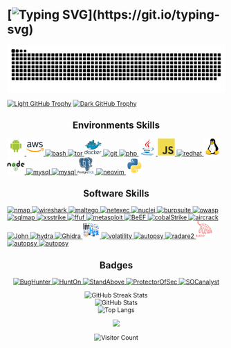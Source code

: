 

# [![Typing SVG](https://readme-typing-svg.demolab.com?font=Fira+Code&pause=1000&color=2CF73A&width=666&height=37&separator=%3C&lines=Feel+more;+Think+less%3CPain+is+inevitable;+suffering+optional%3CIf+truth+make+us+free;+ignorance+slaves%3CI+only+know+that+I+exist%3CMasters+of+the+truth+or+slaves+of+hypocrisy%3F%3CBeings+of+light+in+organic+startships%3CWake+up+Neo+.+.+.+.+.+.+.)](https://git.io/typing-svg)



![snake gif](https://github.com/imahian/imahian/blob/output/github-snake-dark.svg)


[![Light GitHub Trophy](https://github-profile-trophy.vercel.app/?username=imahian&theme=light#gh-light-mode-only)](https://github.com/imahian#gh-light-mode-only)
[![Dark GitHub Trophy](https://github-profile-trophy.vercel.app/?username=imahian&theme=matrix#gh-dark-mode-only)](https://github.com/imahian#gh-dark-mode-only)




<h2 style="text-align: center;">Environments Skills</h2>

<p align="left">
  <a href="https://developer.android.com" target="_blank" rel="noreferrer">
    <img src="https://raw.githubusercontent.com/devicons/devicon/master/icons/android/android-original-wordmark.svg" alt="android" width="40" height="40"/>
  </a>
  <a href="https://aws.amazon.com" target="_blank" rel="noreferrer">
    <img src="https://raw.githubusercontent.com/devicons/devicon/master/icons/amazonwebservices/amazonwebservices-original-wordmark.svg" alt="aws" width="40" height="40"/>
  </a>
  <a href="https://www.gnu.org/software/bash/" target="_blank" rel="noreferrer">
    <img src="https://www.vectorlogo.zone/logos/gnu_bash/gnu_bash-icon.svg" alt="bash" width="40" height="40"/>
  </a>
  
  <a href="https://www.torproject.org/download/" target="_blank" rel="noreferrer">
    <img src="https://www.logo.wine/a/logo/Tor_(anonymity_network)/Tor_(anonymity_network)-Logo.wine.svg" alt="tor" width="40" height="40"/>
  </a>
  <a href="https://www.docker.com/" target="_blank" rel="noreferrer">
    <img src="https://raw.githubusercontent.com/devicons/devicon/master/icons/docker/docker-original-wordmark.svg" alt="docker" width="40" height="40"/>
   </a>
  <a href="https://git-scm.com/" target="_blank" rel="noreferrer">
    <img src="https://www.vectorlogo.zone/logos/git-scm/git-scm-icon.svg" alt="git" width="40" height="40"/>
  </a>
  <a href="https://www.php.net/downloads.php" target="_blank" rel="noreferrer">
    <img src="https://www.logo.wine/a/logo/PHP/PHP-Logo.wine.svg" alt="php" width="40" height="40"/>
  </a>
   <a href="https://www.java.com" target="_blank" rel="noreferrer">
    <img src="https://raw.githubusercontent.com/devicons/devicon/master/icons/java/java-original.svg" alt="java" width="40" height="40"/>
  </a>
  <a href="https://developer.mozilla.org/en-US/docs/Web/JavaScript" target="_blank" rel="noreferrer">
    <img src="https://raw.githubusercontent.com/devicons/devicon/master/icons/javascript/javascript-original.svg" alt="javascript" width="40" height="40"/>
  </a>
  <a href="https://www.redhat.com/" target="_blank" rel="noreferrer">
    <img src="https://external-content.duckduckgo.com/ip3/www.redhat.com.ico" alt="redhat" width="40" height="40"/>
  </a>
  <a href="https://www.linux.org/" target="_blank" rel="noreferrer">
    <img src="https://raw.githubusercontent.com/devicons/devicon/master/icons/linux/linux-original.svg" alt="linux" width="40" height="40"/>
  </a>
  <a href="https://nodejs.org" target="_blank" rel="noreferrer">
    <img src="https://raw.githubusercontent.com/devicons/devicon/master/icons/nodejs/nodejs-original-wordmark.svg" alt="nodejs" width="40" height="40"/>
  </a>
  <a href="https://www.mysql.com/" target="_blank" rel="noreferrer">
    <img src="https://www.logo.wine/a/logo/MySQL/MySQL-Logo.wine.svg" alt="mysql" width="40" height="40"/>
  </a>
    <a href="https://sqlite.org/index.html" target="_blank" rel="noreferrer">
    <img src="https://www.logo.wine/a/logo/SQLite/SQLite-Logo.wine.svg" alt="mysql" width="40" height="40"/>
  </a>
  <a href="https://www.postgresql.org" target="_blank" rel="noreferrer">
    <img src="https://raw.githubusercontent.com/devicons/devicon/master/icons/postgresql/postgresql-original-wordmark.svg" alt="postgresql" width="40" height="40"/>
  </a>
  <a href="https://nvim.org" target="_blank" rel="noreferrer">
    <img src="https://avatars.githubusercontent.com/u/6471485?s=48&v=4" alt="neovim" width="40" height="40"/>
  </a>
  <a href="https://www.python.org" target="_blank" rel="noreferrer">
    <img src="https://raw.githubusercontent.com/devicons/devicon/master/icons/python/python-original.svg" alt="python" width="40" height="40"/>
  </a>


  
</p>

 
<h2 style="text-align: center;">Software Skills</h2>

<p align="left">
  <a href="https://nmap.org" target="_blank" rel="noreferrer">
    <img src="https://nmap.org/images/sitelogo-2x.png" alt="nmap" width="40" height="40"/>
  </a>

  <a href="https://www.wireshark.org" target="_blank" rel="noreferrer">
    <img src="https://www.wireshark.org/assets/icons/wireshark-fin.png" alt="wireshark" width="40" height="40"/>
  </a>

  <a href="https://www.maltego.com" target="_blank" rel="noreferrer">
    <img src="https://external-content.duckduckgo.com/iu/?u=https%3A%2F%2Fwww.dr-farfar.com%2Fwp-content%2Fuploads%2F2020%2F12%2FMaltego-Logo.png" alt="maltego" width="40" height="40"/>
  </a>

  <a href="https://netexec.wiki/" target="_blank" rel="noreferrer">
    <img src="https://avatars.githubusercontent.com/u/144470396?s=48&v=4" alt="netexec" width="40" height="40"/>
  </a>

  <a href="https://docs.projectdiscovery.io/tools/nuclei" target="_blank" rel="noreferrer">
    <img src="https://avatars.githubusercontent.com/u/50994705?s=200&v=4" alt="nuclei" width="40" height="40"/>
  </a>

   <a href="https://portswigger.net/burp" target="_blank" rel="noreferrer">
    <img src="https://www.svgrepo.com/show/454430/burpsuite-security-software.svg" alt="burpsuite" width="40" height="40"/>
  </a>

  <a href="https://www.zaproxy.org/" target="_blank" rel="noreferrer">
    <img src="https://avatars.githubusercontent.com/u/6716868?s=200&v=4" alt="owasp" width="40" height="40"/>
  </a>

  <a href="http://sqlmap.org/" target="_blank" rel="noreferrer">
    <img src="https://upload.wikimedia.org/wikipedia/commons/thumb/4/4f/Sqlmap_logo.png/800px-Sqlmap_logo.png?20180709082002" alt="sqlmap" width="40" height="40"/>
  </a>

  <a href="https://github.com/s0md3v/XSStrike" target="_blank" rel="noreferrer">
    <img src="https://image.ibb.co/cpuYoA/xsstrike-logo.png" alt="xsstrike" width="40" height="40"/>
  </a>

  <a href="https://github.com/ffuf/ffuf" target="_blank" rel="noreferrer">
    <img src="https://avatars.githubusercontent.com/u/42502069?s=200&v=4" alt="ffuf" width="40" height="40"/>
  </a>

  <a href="https://www.metasploit.com/" target="_blank" rel="noreferrer">
    <img src="https://external-content.duckduckgo.com/ip3/www.metasploit.com.ico" alt="metasploit" width="40" height="40"/>
  </a>

  <a href="https://beefproject.com/" target="_blank" rel="noreferrer">
    <img src="https://github.com/beefproject/beef/wiki/Images/logo.png" alt="BeEF" width="40" height="40"/>
  </a>

  <a href="https://www.cobaltstrike.com/" target="_blank" rel="noreferrer">
    <img src="https://external-content.duckduckgo.com/ip3/www.cobaltstrike.com.ico" alt="cobalStrike" width="40" height="40"/>
  </a>

 <a href="https://aircrack-ng.org/" target="_blank" rel="noreferrer">
    <img src="https://gitlab.com/uploads/-/system/project/avatar/11903453/kali-aircrack-ng.png?width=48" alt="aircrack" width="40" height="40"/>
  </a>

  <a href="https://www.openwall.com/john/" target="_blank" rel="noreferrer">
    <img src="https://avatars.githubusercontent.com/u/1268598?v=4" alt="John" width="40" height="40"/>
  </a>

  <a href="https://github.com/vanhauser-thc/thc-hydra" target="_blank" rel="noreferrer">
    <img src="https://raw.githubusercontent.com/vanhauser-thc/thc-hydra/refs/heads/master/hydra-logo.ico" alt="hydra" width="40" height="40"/>
  </a>

  <a href="https://www.nsa.gov/ghidra" target="_blank" rel="noreferrer">
    <img src="https://ghidra-sre.org/images/GHIDRA_1.png" alt="Ghidra" width="40" height="40"/>
  </a>

  <a href="https://imhex.werwolv.net/" target="_blank" rel="noreferrer">
    <img src="https://github.com/WerWolv/ImHex/raw/master/resources/dist/common/logo/ImHexLogoSVGBG.svg" alt="imhex" width="40" height="40"/>
  </a>

  <a href="http://volatilityfoundation.org/" target="_blank" rel="noreferrer">
    <img src="https://volatilityfoundation.org/wp-content/uploads/2023/12/Volatility-newest-png-crop.png" alt="volatility" width="40" height="40"/>
  </a>

  <a href="http://www.sleuthkit.org/autopsy/" target="_blank" rel="noreferrer">
    <img src="https://avatars.githubusercontent.com/u/866922?s=48&v=4" alt="autopsy" width="40" height="40"/>
  </a>

  <a href="https://www.radare.org/" target="_blank" rel="noreferrer">
    <img src="https://github.com/radareorg/radare2/blob/master/doc/images/r2emoji.png" alt="radare2" width="40" height="40"/>
  </a>

  <a href="https://bloodhoundenterprise.io/" target="_blank" rel="noreferrer">
    <img src="https://github.com/SpecterOps/BloodHound/raw/main/cmd/ui/public/img/logo-secondary-transparent-full.svg" alt="bloodhound" width="40" height="40"/>
  </a>

  <a href="https://www.shodan.io/" target="_blank" rel="noreferrer">
    <img src="https://external-content.duckduckgo.com/ip3/www.shodan.io.ico" alt="autopsy" width="40" height="40"/>
  </a>

 <a href="https://owasp.org/www-project-amass/" target="_blank" rel="noreferrer">
    <img src="https://avatars.githubusercontent.com/u/128647419?s=200&v=4" alt="autopsy" width="40" height="40"/>
  </a>
  
</p>

  <h2 style="text-align: center;">Badges</h2>

<p align="center">
  <a href="https://academy.hackthebox.com/achievement/badge/aaeceed6-aeed-11ef-864f-bea50ffe6cb4" target="_blank" rel="noreferrer">
    <img src="https://academy.hackthebox.com/storage/badges/ready-to-hunt-bugs-for-fund-and-profit.png" alt="BugHunter" width="40" height="40"/>
  </a>
   <a href="https://academy.hackthebox.com/achievement/badge/5563d2da-aaee-11ef-864f-bea50ffe6cb4" target="_blank" rel="noreferrer">
    <img src="https://academy.hackthebox.com/storage/badges/the-hunt-is-on.png" alt="HuntOn" width="40" height="40"/>
  </a>
   <a href="https://academy.hackthebox.com/achievement/badge/2625bc2b-ae0e-11ef-864f-bea50ffe6cb4" target="_blank" rel="noreferrer">
    <img src="https://academy.hackthebox.com/storage/badges/stand-above-all.png" alt="StandAbove" width="40" height="40"/>
  </a>
   <a href="https://academy.hackthebox.com/achievement/badge/3b80c2b9-ae11-11ef-864f-bea50ffe6cb4" target="_blank" rel="noreferrer">
    <img src="https://academy.hackthebox.com/storage/badges/the-protector-of-security.png" alt="ProtectorOfSec" width="40" height="40"/>
  </a>
   <a href="https://academy.hackthebox.com/achievement/badge/55082029-aedf-11ef-864f-bea50ffe6cb4" target="_blank" rel="noreferrer">
    <img src="https://academy.hackthebox.com/storage/badges/38f420076471d88c3d5f5d0db423cca1/logo.png" alt="SOCanalyst" width="40" height="40"/>
  </a>
</p>


<div align="center">
  <img src="https://github-readme-streak-stats.herokuapp.com/?user=Imahian&theme=shadow_green" alt="GitHub Streak Stats">
</div>

<div align="center">
  <img src="https://github-readme-stats.vercel.app/api?username=imahian&show_icons=true&theme=shadow_green" alt="GitHub Stats">
</div>

<div align="center">
  <img src="https://github-readme-stats.vercel.app/api/top-langs/?username=Imahian&layout=compact&theme=shadow_green" alt="Top Langs">
</div>

<p align="center">
  <img src="https://user-images.githubusercontent.com/5713670/87202985-820dcb80-c2b6-11ea-9f56-7ec461c497c3.gif" width="200">
</p>


<p align="center">
  <img src="https://profile-counter.glitch.me/imahian/count.svg" alt="Visitor Count">
</p>




















